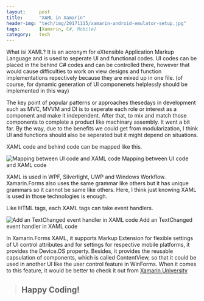 ```yaml
---
layout:     post
title:      "XAML in Xamarin"
header-img: "tech/img/20171115/xamarin-android-emulator-setup.jpg"
tags:       [Xamarin, C#, Mobile]
category:   tech
---
```

<p>
What isi XAML? It is an acronym for eXtensible Application Markup Language and is used to seperate UI and functional codes. UI codes can be placed in the behind C# codes and can be controlled there, however that would cause difficulties to work on view designs and function implementations repectively because they are mixed up in one file. (of course, for dynamic generation of UI componenets helplessly should be implemented in this way)
</p>
<p>
The key point of popular patterns or approaches thesedays in development such as MVC, MVVM and DI is to seperate each role or interest as a component and make it independent. After that, to mix and match those components to complete a product like machinary assembly. It went a bit far. By the way, due to the benefits we could get from modularization, I think UI and functions should also be seperated but it might depend on situations.
</p>
<p>
XAML code and behind code can be mapped like this.
</p>
<a class="popupImg">
    <img src="{{ site.baseurl }}/tech/img/20171210/2.png" alt="Mapping between UI code and XAML code">
</a>
<span class="caption text-muted">Mapping between UI code and XAML code</span>
<p>
XAML is used in WPF, Silverlight, UWP and Windows Workflow. Xamarin.Forms also uses the same grammar like others but it has unique grammars so it cannot be same like others. Here, I think just knowing XAML is used in those technologies is enough.
</p>
<p>
Like HTML tags, each XAML tags can take event handlers.
</p>
<a class="popupImg">
    <img src="{{ site.baseurl }}/tech/img/20171210/03.png" alt="Add an TextChanged event handler in XAML code">
</a>
<span class="caption text-muted">Add an TextChanged event handler in XAML code</span>
<p>
In Xamarin.Forms XAML, it supports Markup Extension for flexible settings of UI control attributes and for settings for respective mobile platforms, it provides the Device.OS property. Besides, it provides the reusable capsulation of components, which is called ContentView, so that it could be used in another UI like the user control feature in WinForms. When it comes to this feature, it would be better to check it out from <a href="https://university.xamarin.com/welcome" target="_blank">Xamarin University</a>
</p>
<blockquote><h2 class="section-heading">Happy Coding!</h2></blockquote>